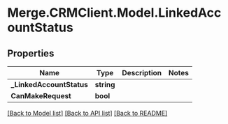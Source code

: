 # Merge.CRMClient.Model.LinkedAccountStatus

## Properties

Name | Type | Description | Notes
------------ | ------------- | ------------- | -------------
**_LinkedAccountStatus** | **string** |  | 
**CanMakeRequest** | **bool** |  | 

[[Back to Model list]](../README.md#documentation-for-models) [[Back to API list]](../README.md#documentation-for-api-endpoints) [[Back to README]](../README.md)

